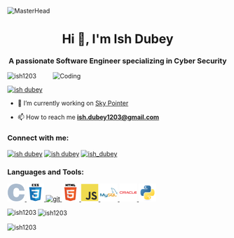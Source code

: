 ![MasterHead](https://i.pinimg.com/736x/21/70/46/21704649a5e698cfe70a862e71784fb1.jpg)
<h1 align="center">Hi 👋, I'm Ish Dubey</h1>
<h3 align="center">A passionate Software Engineer specializing in Cyber Security</h3>
<img align="right" alt="Coding" width="400" src="https://i.pinimg.com/originals/f9/b8/8d/f9b88deeae101d6a8572063bb63c286e.gif">


<p align="left"> <img src="https://komarev.com/ghpvc/?username=ish1203&label=Profile%20views&color=0e75b6&style=flat" alt="ish1203" /> </p>

<p align="left"> <a href="https://twitter.com/ish dubey" target="blank"><img src="https://img.shields.io/twitter/follow/ish dubey?logo=twitter&style=for-the-badge" alt="ish dubey" /></a> </p>

- 🔭 I’m currently working on [Sky Pointer](https://github.com/Ish1203/Sky-Pointer)

- 📫 How to reach me **ish.dubey1203@gmail.com**

<h3 align="left">Connect with me:</h3>
<p align="left">
<a href="https://twitter.com/ish dubey" target="blank"><img align="center" src="https://raw.githubusercontent.com/rahuldkjain/github-profile-readme-generator/master/src/images/icons/Social/twitter.svg" alt="ish dubey" height="30" width="40" /></a>
<a href="https://linkedin.com/in/ish dubey" target="blank"><img align="center" src="https://raw.githubusercontent.com/rahuldkjain/github-profile-readme-generator/master/src/images/icons/Social/linked-in-alt.svg" alt="ish dubey" height="30" width="40" /></a>
<a href="https://instagram.com/ish_dubey" target="blank"><img align="center" src="https://raw.githubusercontent.com/rahuldkjain/github-profile-readme-generator/master/src/images/icons/Social/instagram.svg" alt="ish_dubey" height="30" width="40" /></a>
</p>

<h3 align="left">Languages and Tools:</h3>
<p align="left"> <a href="https://www.cprogramming.com/" target="_blank" rel="noreferrer"> <img src="https://raw.githubusercontent.com/devicons/devicon/master/icons/c/c-original.svg" alt="c" width="40" height="40"/> </a> <a href="https://www.w3schools.com/css/" target="_blank" rel="noreferrer"> <img src="https://raw.githubusercontent.com/devicons/devicon/master/icons/css3/css3-original-wordmark.svg" alt="css3" width="40" height="40"/> </a> <a href="https://git-scm.com/" target="_blank" rel="noreferrer"> <img src="https://www.vectorlogo.zone/logos/git-scm/git-scm-icon.svg" alt="git" width="40" height="40"/> </a> <a href="https://www.w3.org/html/" target="_blank" rel="noreferrer"> <img src="https://raw.githubusercontent.com/devicons/devicon/master/icons/html5/html5-original-wordmark.svg" alt="html5" width="40" height="40"/> </a> <a href="https://developer.mozilla.org/en-US/docs/Web/JavaScript" target="_blank" rel="noreferrer"> <img src="https://raw.githubusercontent.com/devicons/devicon/master/icons/javascript/javascript-original.svg" alt="javascript" width="40" height="40"/> </a> <a href="https://www.mysql.com/" target="_blank" rel="noreferrer"> <img src="https://raw.githubusercontent.com/devicons/devicon/master/icons/mysql/mysql-original-wordmark.svg" alt="mysql" width="40" height="40"/> </a> <a href="https://www.oracle.com/" target="_blank" rel="noreferrer"> <img src="https://raw.githubusercontent.com/devicons/devicon/master/icons/oracle/oracle-original.svg" alt="oracle" width="40" height="40"/> </a> <a href="https://www.python.org" target="_blank" rel="noreferrer"> <img src="https://raw.githubusercontent.com/devicons/devicon/master/icons/python/python-original.svg" alt="python" width="40" height="40"/> </a> </p>

<p><img align="left" src="https://github-readme-stats.vercel.app/api/top-langs?username=ish1203&show_icons=true&locale=en&layout=compact" alt="ish1203" /></p>

<p>&nbsp;<img align="center" src="https://github-readme-stats.vercel.app/api?username=ish1203&show_icons=true&locale=en" alt="ish1203" /></p>

<p><img align="center" src="https://github-readme-streak-stats.herokuapp.com/?user=ish1203&" alt="ish1203" /></p>
